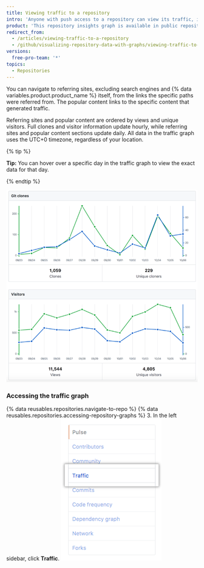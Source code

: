 ```yaml
---
title: Viewing traffic to a repository
intro: 'Anyone with push access to a repository can view its traffic, including full clones (not fetches), visitors from the past 14 days, referring sites, and popular content in the traffic graph.'
product: 'This repository insights graph is available in public repositories with {% data variables.product.prodname_free_user %} and {% data variables.product.prodname_free_team %} for organizations, and in public and private repositories with {% data variables.product.prodname_pro %}, {% data variables.product.prodname_team %}, and {% data variables.product.prodname_ghe_cloud %}.{% if currentVersion == "free-pro-team@latest" %} For more information, see "[About repository graphs](/articles/about-repository-graphs)" and "[{% data variables.product.prodname_dotcom %}''s products](/articles/github-s-products)."{% endif %}'
redirect_from:
  - /articles/viewing-traffic-to-a-repository
  - /github/visualizing-repository-data-with-graphs/viewing-traffic-to-a-repository
versions:
  free-pro-team: '*'
topics:
  - Repositories
---
```


You can navigate to referring sites, excluding search engines and {% data variables.product.product_name %} itself, from the links the specific paths were referred from. The popular content links to the specific content that generated traffic.

Referring sites and popular content are ordered by views and unique visitors. Full clones and visitor information update hourly, while referring sites and popular content sections update daily. All data in the traffic graph uses the UTC+0 timezone, regardless of your location.

{% tip %}

**Tip:** You can hover over a specific day in the traffic graph to view the exact data for that day.

{% endtip %}

![Repository traffic graphs with tooltip](/assets/images/help/graphs/repo_traffic_graphs_tooltip_dotcom.png)

### Accessing the traffic graph

{% data reusables.repositories.navigate-to-repo %}
{% data reusables.repositories.accessing-repository-graphs %}
3. In the left sidebar, click **Traffic**. ![Traffic tab](/assets/images/help/graphs/traffic_tab.png)
